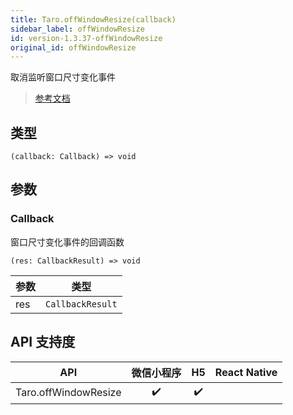 ```yaml
---
title: Taro.offWindowResize(callback)
sidebar_label: offWindowResize
id: version-1.3.37-offWindowResize
original_id: offWindowResize
---
```


取消监听窗口尺寸变化事件

> [参考文档](https://developers.weixin.qq.com/miniprogram/dev/api/ui/window/wx.offWindowResize.html)

## 类型

```tsx
(callback: Callback) => void
```

## 参数

### Callback

窗口尺寸变化事件的回调函数

```tsx
(res: CallbackResult) => void
```

| 参数 | 类型 |
| --- | --- |
| res | `CallbackResult` |

## API 支持度

| API | 微信小程序 | H5 | React Native |
| :---: | :---: | :---: | :---: |
| Taro.offWindowResize | ✔️ | ✔️ |  |
